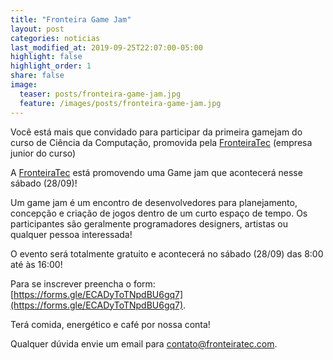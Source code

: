 ```yaml
---
title: "Fronteira Game Jam"
layout: post
categories: noticias
last_modified_at: 2019-09-25T22:07:00-05:00
highlight: false
highlight_order: 1
share: false
image:
  teaser: posts/fronteira-game-jam.jpg
  feature: /images/posts/fronteira-game-jam.jpg
---
```


Você está mais que convidado para participar da primeira gamejam do curso de Ciência da Computação, promovida pela [FronteiraTec](https://fronteiratec.com) (empresa junior do curso)

A [FronteiraTec](https://fronteiratec.com) está promovendo uma Game jam que acontecerá nesse sábado (28/09)!

Um game jam é um encontro de desenvolvedores para planejamento, concepção e criação de jogos dentro de um curto espaço de tempo. Os participantes são geralmente programadores designers, artistas ou qualquer pessoa interessada!

O evento será totalmente gratuito e acontecerá no sábado (28/09) das 8:00 até às 16:00!

Para se inscrever preencha o form: [https://forms.gle/ECADyToTNpdBU6gq7](https://forms.gle/ECADyToTNpdBU6gq7).

Terá comida, energético e café por nossa conta!

Qualquer dúvida envie um email para [contato@fronteiratec.com](mailto:contato@fronteiratec.com).
